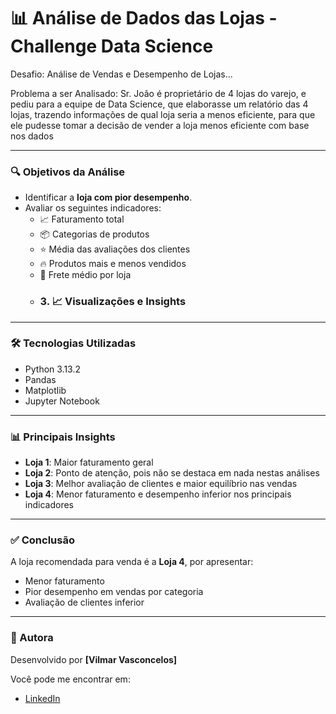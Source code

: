 # 📊 Análise de Dados das Lojas - Challenge Data Science

Desafio: Análise de Vendas e Desempenho de Lojas...

Problema a ser Analisado: Sr. João é proprietário de 4 lojas do varejo, e pediu para a equipe de Data Science, que elaborasse um relatório das 4 lojas, trazendo informações de qual loja seria a menos eficiente, para que ele pudesse tomar a decisão de vender a loja menos eficiente com base nos dados

---

### 🔍 Objetivos da Análise

- Identificar a **loja com pior desempenho**.
- Avaliar os seguintes indicadores:
  - 📈 Faturamento total  
  - 📦 Categorias de produtos  
  - ⭐ Média das avaliações dos clientes  
  - 🔥 Produtos mais e menos vendidos  
  - 🚚 Frete médio por loja
  - ### 3. 📈 Visualizações e Insights
    
---

### 🛠️ Tecnologias Utilizadas

- Python 3.13.2
- Pandas
- Matplotlib
- Jupyter Notebook
---

### 📊 Principais Insights

- **Loja 1**: Maior faturamento geral
- **Loja 2**: Ponto de atenção, pois não se destaca em nada nestas análises
- **Loja 3**: Melhor avaliação de clientes e maior equilíbrio nas vendas  
- **Loja 4**: Menor faturamento e desempenho inferior nos principais indicadores  

---

### ✅ Conclusão

A loja recomendada para venda é a **Loja 4**, por apresentar:

- Menor faturamento  
- Pior desempenho em vendas por categoria  
- Avaliação de clientes inferior  

---

### 📌 Autora


Desenvolvido por **[Vilmar Vasconcelos]**  

Você pode me encontrar em:  
- [LinkedIn](https://www.linkedin.com/in/vilmar-vasconcelos-/)
